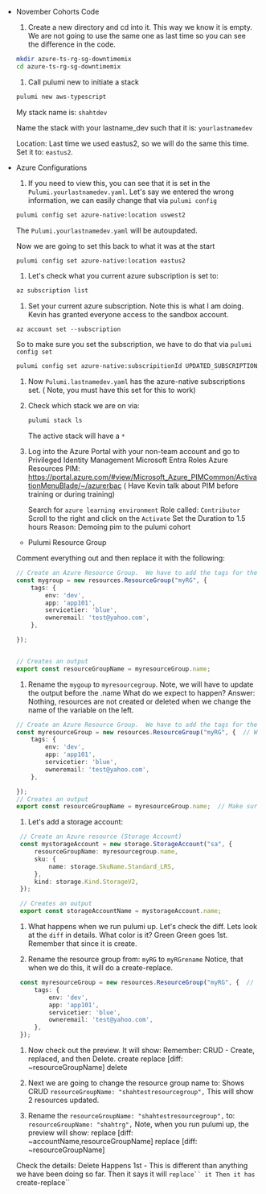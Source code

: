 * November Cohorts Code

    1. Create a new directory and cd into it.  This way we know it is empty. We are not going to use the same one as last time so you can see the difference in the code.

    ```bash
    mkdir azure-ts-rg-sg-downtimemix
    cd azure-ts-rg-sg-downtimemix
    ```

    1. Call pulumi new to initiate a stack
    ```bash
    pulumi new aws-typescript
    ```
    My stack name is:  `shahtdev`

    Name the stack with your lastname_dev such that it is: `yourlastnamedev`

    Location:  Last time we used eastus2, so we will do the same this time.  Set it to:  `eastus2`.

* Azure Configurations 

    1. If you need to view this, you can see that it is set in the `Pulumi.yourlastnamedev.yaml`.  Let's say we entered the wrong information, we can easily change that via `pulumi config`

    ```bash
    pulumi config set azure-native:location uswest2
    ```
    
    The `Pulumi.yourlastnamedev.yaml` will be autoupdated.

    Now we are going to set this back to what it was at the start

    ```bash
    pulumi config set azure-native:location eastus2
    ```

    1. Let's check what you current azure subscription is set to:
    ```bash
    az subscription list
    ```

    1.  Set your current azure subscription.  Note this is what I am doing. Kevin has granted everyone access to the sandbox account.
    ```
    az account set --subscription
    ```
    So to make sure you set the subscription, we have to do that via `pulumi config set`
    
    ```bash
    pulumi config set azure-native:subscripitionId UPDATED_SUBSCRIPTION_ID
    ```

    1. Now `Pulumi.lastnamedev.yaml` has the azure-native subscriptions set. ( Note, you must have this set for this to work)

    1. Check which stack we are on via:  
        ```bash
        pulumi stack ls
        ```

        The active stack will have a `*`

    1.  Log into the Azure Portal with your non-team account and go to
        Privileged Identity Management 
        Microsoft Entra Roles
        Azure Resources 
        PIM:  https://portal.azure.com/#view/Microsoft_Azure_PIMCommon/ActivationMenuBlade/~/azurerbac
        ( Have Kevin talk about PIM before training or during training)

        Search for `azure learning environment`
        Role called:  `Contributor` Scroll to the right and click on the `Activate`
        Set the Duration to 1.5 hours
        Reason:  Demoing pim to the pulumi cohort

    * Pulumi Resource Group

    Comment everything out and then replace it with the following:

    ```typescript
    // Create an Azure Resource Group.  We have to add the tags for the resource group to come up.
    const mygroup = new resources.ResourceGroup("myRG", {
        tags: {
            env: 'dev',
            app: 'app101',
            servicetier: 'blue',
            owneremail: 'test@yahoo.com',
        },

    });
    
    
    // Creates an output
    export const resourceGroupName = myresourceGroup.name;
    ```
    
        
   1. Rename the `mygoup` to `myresourcegroup`.  Note, we will have to update the output before the .name What do we expect to happen?
      Answer: Nothing, resources are not created or deleted when we change the name of the variable on the left.

    ```typescript
    // Create an Azure Resource Group.  We have to add the tags for the resource group to come up.
    const myresourceGroup = new resources.ResourceGroup("myRG", {  // We renamed this myresourcegroup
        tags: {
            env: 'dev',
            app: 'app101',
            servicetier: 'blue',
            owneremail: 'test@yahoo.com',
        },

    });
    // Creates an output
    export const resourceGroupName = myresourceGroup.name;  // Make sure to update the output
    ```


   1. Let's add a storage account:

   ```typescript
    // Create an Azure resource (Storage Account)
    const mystorageAccount = new storage.StorageAccount("sa", {
        resourceGroupName: myresourcegroup.name,
        sku: {
            name: storage.SkuName.Standard_LRS,
        },
        kind: storage.Kind.StorageV2,
    });

    // Creates an output
    export const storageAccountName = mystorageAccount.name;
   ```

   1.  What happens when we run pulumi up.  Let's check the diff.  Lets look at the `diff` in details.  What color is it?  Green
       Green goes 1st.  Remember that since it is create.

   1. Rename the resource group from: `myRG` to `myRGrename`
      Notice, that when we do this, it will do a create-replace.

   ```typescript
    const myresourceGroup = new resources.ResourceGroup("myRG", {  // We renamed myRG to myRGrename
        tags: {
            env: 'dev',
            app: 'app101',
            servicetier: 'blue',
            owneremail: 'test@yahoo.com',
        },
    });
    ```

  1.  Now check out the preview.  It will show:  Remember:  CRUD - Create, replaced, and then Delete.
      create
      replace  [diff: ~resourceGroupName]
      delete
   
  1. Next we are going to change the resource group name to:  Shows CRUD
     `resourceGroupName: "shahtestresourcegroup",`
    This will show 2 resources updated.

  1. Rename the `resourceGroupName: "shahtestresourcegroup",` to:
    `resourceGroupName: "shahtrg",`
    Note, when you run pulumi up, the preview will show:
    replace     [diff: ~accountName,resourceGroupName]
    replace     [diff: ~resourceGroupName]
    
    Check the details:
     Delete Happens 1st - This is different than anything we have been doing so far.
     Then it says it will `replace`` it
     Then it has `create-replace``
